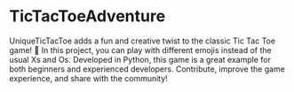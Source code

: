 # TicTacToeAdventure
UniqueTicTacToe adds a fun and creative twist to the classic Tic Tac Toe game! 🚀 In this project, you can play with different emojis instead of the usual Xs and Os. Developed in Python, this game is a great example for both beginners and experienced developers. Contribute, improve the game experience, and share with the community!
